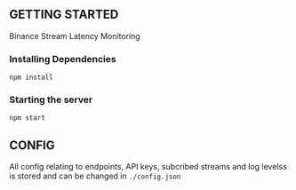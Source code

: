 ## GETTING STARTED
Binance Stream Latency Monitoring

### Installing Dependencies
```npm install```


### Starting the server
```npm start```


## CONFIG
All config relating to endpoints, API keys, subcribed streams and log levelss is stored and can be changed in `./config.json`